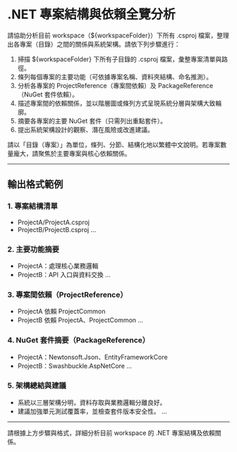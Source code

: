 <!--
maintainers:
  - name: Robbin Lee
    email: robbin0919@gmail.com 
Last Modified: 2025-06-07 
Version: 1.1.0
Description:
此Prompt File 文件，用於分析 .NET 專案結構與依賴關係，提供系統架構的全貌
-->
# .NET 專案結構與依賴全覽分析

請協助分析目前 workspace（${workspaceFolder}）下所有 .csproj 檔案，整理出各專案（目錄）之間的關係與系統架構。請依下列步驟進行：

1. 掃描 ${workspaceFolder} 下所有子目錄的 .csproj 檔案，彙整專案清單與路徑。
2. 條列每個專案的主要功能（可依據專案名稱、資料夾結構、命名推測）。
3. 分析各專案的 ProjectReference（專案間依賴）及 PackageReference（NuGet 套件依賴）。
4. 描述專案間的依賴關係，並以階層圖或條列方式呈現系統分層與架構大致輪廓。
5. 摘要各專案的主要 NuGet 套件（只需列出重點套件）。
6. 提出系統架構設計的觀察、潛在風險或改進建議。

請以「目錄（專案）」為單位，條列、分節、結構化地以繁體中文說明。若專案數量龐大，請聚焦於主要專案與核心依賴關係。

---

## 輸出格式範例

### 1. 專案結構清單
- ProjectA/ProjectA.csproj
- ProjectB/ProjectB.csproj
...

### 2. 主要功能摘要
- ProjectA：處理核心業務邏輯
- ProjectB：API 入口與資料交換
...

### 3. 專案間依賴（ProjectReference）
- ProjectA 依賴 ProjectCommon
- ProjectB 依賴 ProjectA、ProjectCommon
...

### 4. NuGet 套件摘要（PackageReference）
- ProjectA：Newtonsoft.Json、EntityFrameworkCore
- ProjectB：Swashbuckle.AspNetCore
...

### 5. 架構總結與建議
- 系統以三層架構分明，資料存取與業務邏輯分離良好。
- 建議加強單元測試覆蓋率，並檢查套件版本安全性。
...

---

請根據上方步驟與格式，詳細分析目前 workspace 的 .NET 專案結構及依賴關係。